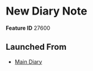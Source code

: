 # New Diary Note

**Feature ID** 27600

## Launched From

- [Main Diary](Main%20Diary.md)











































































